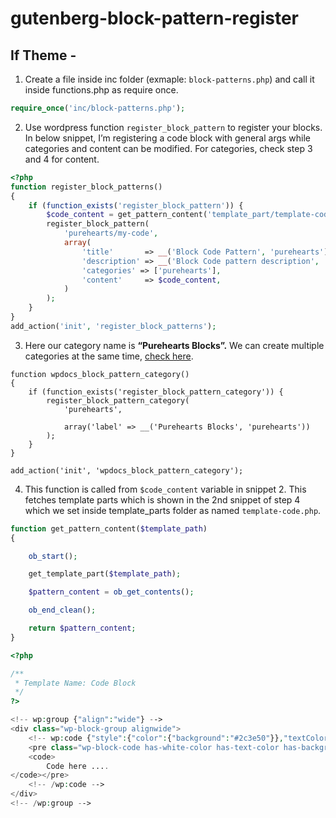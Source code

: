 # gutenberg-block-pattern-register

## If Theme -

1. Create a file inside inc folder (exmaple: `block-patterns.php`) and call it inside functions.php as require once.

```php
require_once('inc/block-patterns.php');
```

2. Use wordpress function `register_block_pattern` to register your blocks. In below snippet, I’m registering a code block with general args while categories and content can be modified. For categories, check step 3 and 4 for content.

```php
<?php
function register_block_patterns()
{
    if (function_exists('register_block_pattern')) {
        $code_content = get_pattern_content('template_part/template-code');
        register_block_pattern(
            'purehearts/my-code',
            array(
                'title'       => __('Block Code Pattern', 'purehearts'),
                'description' => __('Block Code pattern description', 'purehearts'),
                'categories' => ['purehearts'],
                'content'     => $code_content,
            )
        );
    }
}
add_action('init', 'register_block_patterns');
```

3. Here our category name is ****************************************“Purehearts Blocks”.**************************************** We can create multiple categories at the same time, [check here](https://github.com/imranhsayed/aquila/blob/f5abf41fa02e39f3ee949d4ab76c8dff2a8e4815/inc/classes/class-block-patterns.php#L78). 

```
function wpdocs_block_pattern_category()
{
    if (function_exists('register_block_pattern_category')) {
        register_block_pattern_category(
            'purehearts',

            array('label' => __('Purehearts Blocks', 'purehearts'))
        );
    }
}

add_action('init', 'wpdocs_block_pattern_category');
```

4. This function is called from `$code_content` variable in snippet 2. This fetches template parts which is shown in the 2nd snippet of step 4 which we set inside template_parts folder as named `template-code.php`.

```php
function get_pattern_content($template_path)
{

    ob_start();

    get_template_part($template_path);

    $pattern_content = ob_get_contents();

    ob_end_clean();

    return $pattern_content;
}
```

```php
<?php

/**
 * Template Name: Code Block
 */
?>

<!-- wp:group {"align":"wide"} -->
<div class="wp-block-group alignwide">
    <!-- wp:code {"style":{"color":{"background":"#2c3e50"}},"textColor":"white"} -->
    <pre class="wp-block-code has-white-color has-text-color has-background" style="background-color:#2c3e50">
    <code>
        Code here ....
</code></pre>
    <!-- /wp:code -->
</div>
<!-- /wp:group -->
```
